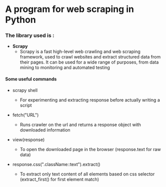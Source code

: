 # A program for web scraping in Python

### The library used is :
- **Scrapy**
    - Scrapy is a fast high-level web crawling and web scraping framework, used to crawl websites and extract structured data from their pages. It can be used for a wide range of purposes, from data mining to monitoring and automated testing

#### Some useful commands
- scrapy shell
  - For experimenting and extracting response before actually writing a script

- fetch("URL")
  - Runs crawler on the url and returns a response object with downloaded information

- view(response)
  - To open the downloaded page in the browser (response.text for raw data)

- response.css(".className::text").extract()
  - To extract only text content of all elements based on css selector (extract_first() for first element match)
